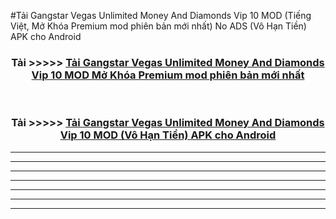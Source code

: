 #Tải Gangstar Vegas Unlimited Money And Diamonds Vip 10  MOD (Tiếng Việt, Mở Khóa Premium mod phiên bản mới nhất) No ADS (Vô Hạn Tiền) APK cho Android



<div align="center">
<h3>Tải >>>>> <a href="https://roarman.web.app/?vt=Gangstar Vegas Unlimited Money And Diamonds Vip 10 ">Tải Gangstar Vegas Unlimited Money And Diamonds Vip 10  MOD Mở Khóa Premium mod phiên bản mới nhất</a></h3><br>

<h3>Tải >>>>> <a href="https://roarman.web.app/?vt=Gangstar Vegas Unlimited Money And Diamonds Vip 10 ">Tải Gangstar Vegas Unlimited Money And Diamonds Vip 10  MOD (Vô Hạn Tiền) APK cho Android</a></h3>
</div>


----------------------------------------------------------

----------------------------------------------------------

----------------------------------------------------------

----------------------------------------------------------

----------------------------------------------------------

----------------------------------------------------------

----------------------------------------------------------

